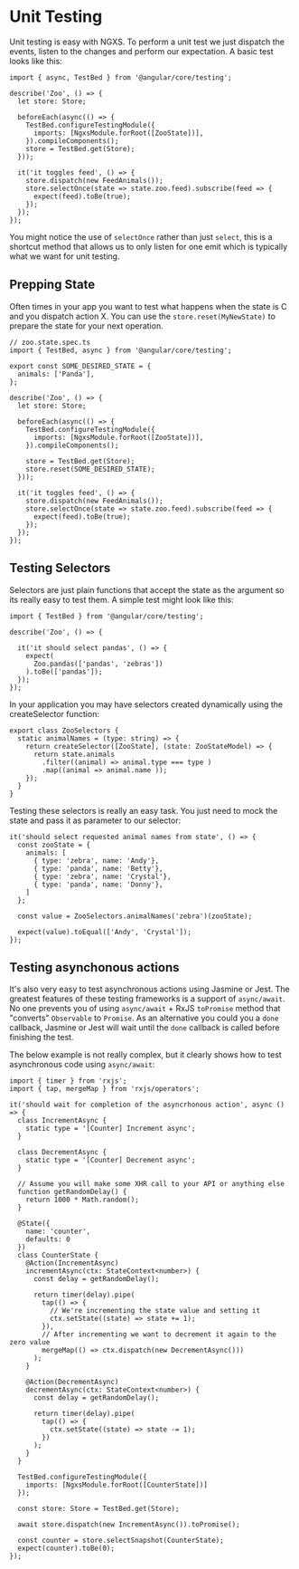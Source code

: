 # Unit Testing

Unit testing is easy with NGXS. To perform a unit test we just dispatch the events, listen to the changes and
perform our expectation. A basic test looks like this:

```TS
import { async, TestBed } from '@angular/core/testing';

describe('Zoo', () => {
  let store: Store;

  beforeEach(async(() => {
    TestBed.configureTestingModule({
      imports: [NgxsModule.forRoot([ZooState])],
    }).compileComponents();
    store = TestBed.get(Store);
  }));

  it('it toggles feed', () => {
    store.dispatch(new FeedAnimals());
    store.selectOnce(state => state.zoo.feed).subscribe(feed => {
      expect(feed).toBe(true);
    });
  });
});
```

You might notice the use of `selectOnce` rather than just `select`, this is a shortcut
method that allows us to only listen for one emit which is typically what we want
for unit testing.

## Prepping State

Often times in your app you want to test what happens when the state is C and you dispatch action X. You
can use the `store.reset(MyNewState)` to prepare the state for your next operation.


```TS
// zoo.state.spec.ts
import { TestBed, async } from '@angular/core/testing';

export const SOME_DESIRED_STATE = {
  animals: ['Panda'],
};

describe('Zoo', () => {
  let store: Store;

  beforeEach(async(() => {
    TestBed.configureTestingModule({
      imports: [NgxsModule.forRoot([ZooState])],
    }).compileComponents();

    store = TestBed.get(Store);
    store.reset(SOME_DESIRED_STATE);
  }));

  it('it toggles feed', () => {
    store.dispatch(new FeedAnimals());
    store.selectOnce(state => state.zoo.feed).subscribe(feed => {
      expect(feed).toBe(true);
    });
  });
});
```

## Testing Selectors

Selectors are just plain functions that accept the state as the argument
so its really easy to test them. A simple test might look like this:

```TS
import { TestBed } from '@angular/core/testing';

describe('Zoo', () => {

  it('it should select pandas', () => {
    expect(
      Zoo.pandas(['pandas', 'zebras'])
    ).toBe(['pandas']);
  });
});
```

In your application you may have selectors created dynamically using the createSelector function:

```TS
export class ZooSelectors {
  static animalNames = (type: string) => {
    return createSelector([ZooState], (state: ZooStateModel) => {
      return state.animals
        .filter((animal) => animal.type === type )
        .map((animal => animal.name ));
    });
  }
}
```

Testing these selectors is really an easy task. 
You just need to mock the state and pass it as parameter to our selector:

```TS
it('should select requested animal names from state', () => {
  const zooState = {
    animals: [ 
      { type: 'zebra', name: 'Andy'},
      { type: 'panda', name: 'Betty'},
      { type: 'zebra', name: 'Crystal'},
      { type: 'panda', name: 'Donny'},
    ]
  };
  
  const value = ZooSelectors.animalNames('zebra')(zooState);
    
  expect(value).toEqual(['Andy', 'Crystal']);
});
```

## Testing asynchonous actions

It's also very easy to test asynchronous actions using Jasmine or Jest. The greatest features of these testing frameworks is a support of `async/await`. No one prevents you of using `async/await` + RxJS `toPromise` method that "converts" `Observable` to `Promise`. As an alternative you could you a `done` callback, Jasmine or Jest will wait until the `done` callback is called before finishing the test.

The below example is not really complex, but it clearly shows how to test asynchronous code using `async/await`:

```TS
import { timer } from 'rxjs';
import { tap, mergeMap } from 'rxjs/operators';

it('should wait for completion of the asyncrhonous action', async () => {
  class IncrementAsync {
    static type = '[Counter] Increment async';
  }

  class DecrementAsync {
    static type = '[Counter] Decrement async';
  }

  // Assume you will make some XHR call to your API or anything else
  function getRandomDelay() {
    return 1000 * Math.random();
  }

  @State({
    name: 'counter',
    defaults: 0
  })
  class CounterState {
    @Action(IncrementAsync)
    incrementAsync(ctx: StateContext<number>) {
      const delay = getRandomDelay();

      return timer(delay).pipe(
        tap(() => {
          // We're incrementing the state value and setting it
          ctx.setState((state) => state += 1);
        }),
        // After incrementing we want to decrement it again to the zero value
        mergeMap(() => ctx.dispatch(new DecrementAsync()))
      );
    }

    @Action(DecrementAsync)
    decrementAsync(ctx: StateContext<number>) {
      const delay = getRandomDelay();

      return timer(delay).pipe(
        tap(() => {
          ctx.setState((state) => state -= 1);
        })
      );
    }
  }

  TestBed.configureTestingModule({
    imports: [NgxsModule.forRoot([CounterState])]
  });

  const store: Store = TestBed.get(Store);

  await store.dispatch(new IncrementAsync()).toPromise();

  const counter = store.selectSnapshot(CounterState);
  expect(counter).toBe(0);
});
```
